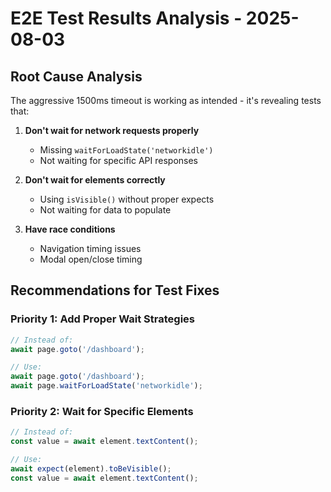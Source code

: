 # E2E Test Results Analysis - 2025-08-03

## Root Cause Analysis

The aggressive 1500ms timeout is working as intended - it's revealing tests that:

1. **Don't wait for network requests properly**
   - Missing `waitForLoadState('networkidle')`
   - Not waiting for specific API responses

2. **Don't wait for elements correctly**
   - Using `isVisible()` without proper expects
   - Not waiting for data to populate

3. **Have race conditions**
   - Navigation timing issues
   - Modal open/close timing

## Recommendations for Test Fixes

### Priority 1: Add Proper Wait Strategies

```typescript
// Instead of:
await page.goto('/dashboard');

// Use:
await page.goto('/dashboard');
await page.waitForLoadState('networkidle');
```

### Priority 2: Wait for Specific Elements

```typescript
// Instead of:
const value = await element.textContent();

// Use:
await expect(element).toBeVisible();
const value = await element.textContent();
```
